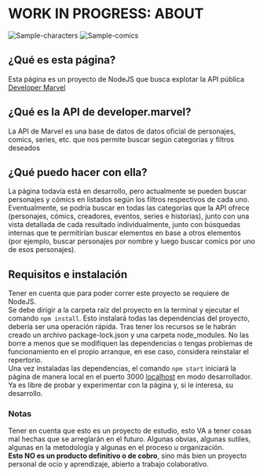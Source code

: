 # WORK IN PROGRESS: ABOUT

  ![Sample-characters](https://github.com/user-attachments/assets/62fcaf82-7322-40ea-9c62-d739f4239998)
  ![Sample-comics](https://github.com/user-attachments/assets/9804ef66-dc83-4799-a314-e5dd8893ccf3)

  
## ¿Qué es esta página?
  Esta página es un proyecto de NodeJS que busca explotar la API pública <a href="https://developer.marvel.com/" target="_blank">Developer Marvel</a>
  
  
## ¿Qué es la API de developer.marvel?
La API de Marvel es una base de datos de datos oficial de personajes, comics, series, etc. que nos permite buscar según categorías y filtros deseados
  
  
## ¿Qué puedo hacer con ella?
  La página todavía está en desarrollo, pero actualmente se pueden buscar personajes y cómics en listados según los filtros respectivos de cada uno.<br>Eventualmente, se podría buscar en todas las categorías que la API ofrece (personajes, cómics, creadores, eventos, series e historias), junto con una vista detallada de cada resultado individualmente, junto con búsquedas internas que te permitirían buscar elementos en base a otros elementos (por ejemplo, buscar personajes por nombre y luego buscar comics por uno de esos personajes).
  

## Requisitos e instalación
  Tener en cuenta que para poder correr este proyecto se requiere de NodeJS.<br>Se debe dirigir a la carpeta raíz del proyecto en la terminal y ejecutar el comando `npm install`. Esto instalará todas las dependencias del proyecto, debería ser una operación rápida. Tras tener los recursos se le habrán creado un archivo package-lock.json y una carpeta node_modules. No las borre a menos que se modifiquen las dependencias o tengas problemas de funcionamiento en el propio arranque, en ese caso, considera reinstalar el repertorio.<br>Una vez instaladas las dependencias, el comando `npm start` iniciará la página de manera local en el puerto 3000 <a href="http://127.0.0.1:3000" target="_blank">localhost</a> en modo desarrollador. Ya es libre de probar y experimentar con la página y, si le interesa, su desarrollo.


### Notas
  Tener en cuenta que esto es un proyecto de estudio, esto VA a tener cosas mal hechas que se arreglarán en el futuro. Algunas obvias, algunas sutiles, algunas en la metodología y algunas en el proceso u organización.<br> **Esto NO es un producto definitivo o de cobro**, sino más bien un proyecto personal de ocio y aprendizaje, abierto a trabajo colaborativo.
